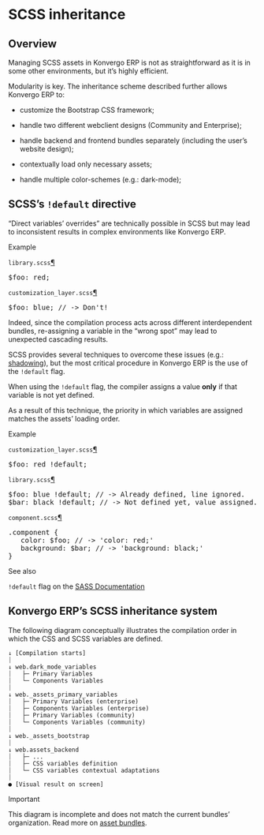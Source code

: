 # SCSS inheritance

## Overview

Managing SCSS assets in Konvergo ERP is not as straightforward as it is in some other
environments, but it’s highly efficient.

Modularity is key. The inheritance scheme described further allows Konvergo ERP to:

  * customize the Bootstrap CSS framework;

  * handle two different webclient designs (Community and Enterprise);

  * handle backend and frontend bundles separately (including the user’s website design);

  * contextually load only necessary assets;

  * handle multiple color-schemes (e.g.: dark-mode);

## SCSS’s `!default` directive

“Direct variables’ overrides” are technically possible in SCSS but may lead to
inconsistent results in complex environments like Konvergo ERP.

<div class="alert alert-success">
<p class="alert-title">
Example</p><div class="literal-block-wrapper docutils container" id="id1">
<div class="code-block-caption"><span class="caption-text"><code>library.scss</code></span><a href="#id1" title="Permalink to this code">¶</a></div>
<div class="highlight-scss notranslate"><div class="highlight"><pre><span></span><span class="nv">$foo</span><span class="o">:</span> <span class="ni">red</span><span class="p">;</span>
</pre></div>
</div>
</div>
<div class="literal-block-wrapper docutils container" id="id2">
<div class="code-block-caption"><span class="caption-text"><code>customization_layer.scss</code></span><a href="#id2" title="Permalink to this code">¶</a></div>
<div class="highlight-scss notranslate"><div class="highlight"><pre><span></span><span class="nv">$foo</span><span class="o">:</span> <span class="ni">blue</span><span class="p">;</span> <span class="c1">// -&gt; Don't!</span>
</pre></div>
</div>
</div>
</div>

Indeed, since the compilation process acts across different interdependent
bundles, re-assigning a variable in the “wrong spot” may lead to unexpected
cascading results.

SCSS provides several techniques to overcome these issues (e.g.:
[shadowing](https://sass-lang.com/documentation/variables#shadowing)), but the
most critical procedure in Konvergo ERP is the use of the `!default` flag.

When using the `!default` flag, the compiler assigns a value **only** if that
variable is not yet defined.

As a result of this technique, the priority in which variables are assigned
matches the assets’ loading order.

<div class="alert alert-success">
<p class="alert-title">
Example</p><div class="literal-block-wrapper docutils container" id="id3">
<div class="code-block-caption"><span class="caption-text"><code>customization_layer.scss</code></span><a href="#id3" title="Permalink to this code">¶</a></div>
<div class="highlight-scss notranslate"><div class="highlight"><pre><span></span><span class="nv">$foo</span><span class="o">:</span> <span class="ni">red</span> <span class="nv">!default</span><span class="p">;</span>
</pre></div>
</div>
</div>
<div class="literal-block-wrapper docutils container" id="id4">
<div class="code-block-caption"><span class="caption-text"><code>library.scss</code></span><a href="#id4" title="Permalink to this code">¶</a></div>
<div class="highlight-scss notranslate"><div class="highlight"><pre><span></span><span class="nv">$foo</span><span class="o">:</span> <span class="ni">blue</span> <span class="nv">!default</span><span class="p">;</span> <span class="c1">// -&gt; Already defined, line ignored.</span>
<span class="nv">$bar</span><span class="o">:</span> <span class="ni">black</span> <span class="nv">!default</span><span class="p">;</span> <span class="c1">// -&gt; Not defined yet, value assigned.</span>
</pre></div>
</div>
</div>
<div class="literal-block-wrapper docutils container" id="id5">
<div class="code-block-caption"><span class="caption-text"><code>component.scss</code></span><a href="#id5" title="Permalink to this code">¶</a></div>
<div class="highlight-default notranslate"><div class="highlight"><pre><span></span>.component {
   color: $foo; // -&gt; 'color: red;'
   background: $bar; // -&gt; 'background: black;'
}
</pre></div>
</div>
</div>
</div> <div class="alert alert-secondary">
<p class="alert-title">
See also</p><p><code>!default</code> flag on the <a href="https://sass-lang.com/documentation/variables#default-values">SASS Documentation</a></p>
</div>

## Konvergo ERP’s SCSS inheritance system

The following diagram conceptually illustrates the compilation order in which
the CSS and SCSS variables are defined.

    
    
    ↓ [Compilation starts]
    ⏐
    ↓ web.dark_mode_variables
    ⏐   ├─ Primary Variables
    ⏐   └─ Components Variables
    ⏐
    ↓ web._assets_primary_variables
    ⏐   ├─ Primary Variables (enterprise)
    ⏐   ├─ Components Variables (enterprise)
    ⏐   ├─ Primary Variables (community)
    ⏐   └─ Components Variables (community)
    ⏐
    ↓ web._assets_bootstrap
    ⏐
    ↓ web.assets_backend
    ⏐   ├─ ...
    ⏐   ├─ CSS variables definition
    ⏐   └─ CSS variables contextual adaptations
    ⏐
    ● [Visual result on screen]
    

<div class="alert alert-warning">
<p class="alert-title">
Important</p><p>This diagram is incomplete and does not match the current bundles’ organization. Read more on
<a href="../frontend/assets#reference-assets-bundle"><span class="std std-ref">asset bundles</span></a>.</p>
</div>

